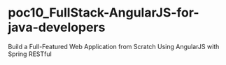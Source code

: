 # poc10_FullStack-AngularJS-for-java-developers
 Build a Full-Featured Web Application from Scratch Using AngularJS with Spring RESTful
